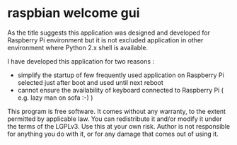 # raspbian welcome gui

As the title suggests this application was designed and developed for Raspberry Pi environment but it is not excluded application in other environment where Python 2.x shell is available.

I have developed this application for two reasons :

- simplify the startup of few frequently used application on Raspberry Pi selected just after boot and used until next reboot
- cannot ensure the availability of keyboard connected to Raspberry Pi ( e.g. lazy man on sofa :-) )

This program is free software. It comes without any warranty, to the extent permitted by applicable law. You can redistribute  it and/or modify it under the terms of the LGPLv3. Use this at your own risk. Author is not responsible for anything you do with it, or for any damage that comes out of using it.
